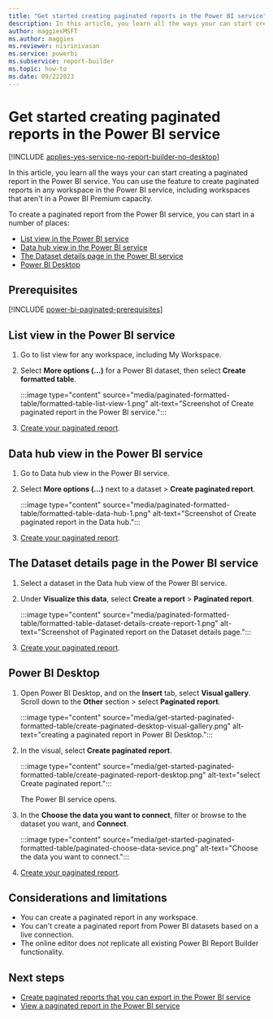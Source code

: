 ```yaml
---
title: "Get started creating paginated reports in the Power BI service"
description: In this article, you learn all the ways your can start creating a paginated report in the Power BI service.
author: maggiesMSFT
ms.author: maggies
ms.reviewer: nisrinivasan
ms.service: powerbi
ms.subservice: report-builder
ms.topic: how-to
ms.date: 09/222023
---
```


# Get started creating paginated reports in the Power BI service

[!INCLUDE [applies-yes-service-no-report-builder-no-desktop](../../includes/applies-yes-service-no-report-builder-no-desktop.md)]

In this article, you learn all the ways your can start creating a paginated report in the Power BI service. You can use the feature to create paginated reports in any workspace in the Power BI service, including workspaces that aren't in a Power BI Premium capacity.

To create a paginated report from the Power BI service, you can start in a number of places:

- [List view in the Power BI service](#list-view-in-the-power-bi-service)
- [Data hub view in the Power BI service](#data-hub-view-in-the-power-bi-service)
- [The Dataset details page in the Power BI service](#the-dataset-details-page-in-the-power-bi-service)
- [Power BI Desktop](#power-bi-desktop)

## Prerequisites

[!INCLUDE [power-bi-paginated-prerequisites](../../includes/power-bi-paginated-prerequisites.md)]

## List view in the Power BI service

1. Go to list view for any workspace, including My Workspace.
1. Select **More options (...)** for a Power BI dataset, then select **Create formatted table**. 

    :::image type="content" source="media/paginated-formatted-table/formatted-table-list-view-1.png" alt-text="Screenshot of Create paginated report in the Power BI service.":::

1. [Create your paginated report](paginated-formatted-table.md).

## Data hub view in the Power BI service

1. Go to Data hub view in the Power BI service.

1. Select **More options (...)** next to a dataset > **Create paginated report**.

    :::image type="content" source="media/paginated-formatted-table/formatted-table-data-hub-1.png" alt-text="Screenshot of Create paginated report in the Data hub.":::

1. [Create your paginated report](paginated-formatted-table.md).

## The Dataset details page in the Power BI service

1. Select a dataset in the Data hub view of the Power BI service.

1. Under **Visualize this data**, select **Create a report** > **Paginated report**.

    :::image type="content" source="media/paginated-formatted-table/formatted-table-dataset-details-create-report-1.png" alt-text="Screenshot of Paginated report on the Dataset details page.":::

1. [Create your paginated report](paginated-formatted-table.md).

## Power BI Desktop

1. Open Power BI Desktop, and on the **Insert** tab, select **Visual gallery**. Scroll down to the **Other** section > select **Paginated report**.

    :::image type="content" source="media/get-started-paginated-formatted-table/create-paginated-desktop-visual-gallery.png" alt-text="creating a paginated report in Power BI Desktop.":::
1. In the visual, select **Create paginated report**.

    :::image type="content" source="media/get-started-paginated-formatted-table/create-paginated-report-desktop.png" alt-text="select Create paginated report.":::

    The Power BI service opens. 

1. In the **Choose the data you want to connect**, filter or browse to the dataset you want, and **Connect**.

    :::image type="content" source="media/get-started-paginated-formatted-table/paginated-choose-data-sevice.png" alt-text="Choose the data you want to connect.":::

1. [Create your paginated report](paginated-formatted-table.md).

## Considerations and limitations

- You can create a paginated report in any workspace.
- You can't create a paginated report from Power BI datasets based on a live connection.
- The online editor does *not* replicate all existing Power BI Report Builder functionality.  

## Next steps

- [Create paginated reports that you can export in the Power BI service](paginated-formatted-table.md)
- [View a paginated report in the Power BI service](../../consumer/paginated-reports-view-power-bi-service.md)
